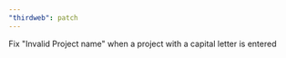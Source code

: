 ```yaml
---
"thirdweb": patch
---
```


Fix "Invalid Project name" when a project with a capital letter is entered

